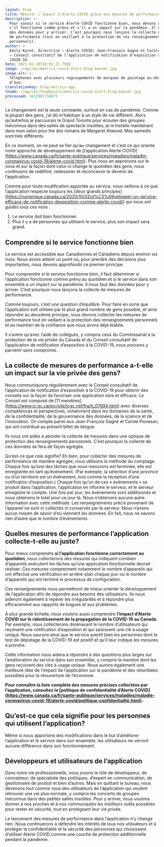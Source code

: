 ```yaml
---
layout: blog
title: Mesurer l’impact d’Alerte COVID grâce aux mesures de performance
description: >-
  Pour savoir si le service Alerte COVID fonctionne bien, nous devons comprendre
  s’il fonctionne comme prévu et s’il a un impact sur la pandémie. Il nous faut
  des données pour y arriver. C’est pourquoi nous lançons la collecte de mesures
  de performance (tout en veillant à la protection de vos renseignements
  personnels).
author: >-
  Emily Kuret, directrice – Alerte COVID; Jean-François Gagné et Carole Piovesan
  – Conseil consultatif de l’application de notification d’exposition à la
  COVID-19
date: 2021-02-10T18:01:22.799Z
image: /img/cds/metrics-covid-alert-blog-banner.jpg
image-alt: >-
  Téléphones avec plusieurs regroupements de marques de pointage au-dessus
  d’eux.
translationKey: blog-metrics-app
thumb: /img/cds/thumbnails/metrics-covid-alert-blog-banner.jpg
processed: 1612981734871
---
```

Le changement est la seule constante, surtout en cas de pandémie. Comme la plupart des gens, j’ai dû m’habituer à un style de vie différent. Alors qu’autrefois je parcourais le Grand Toronto pour écouter des groupes méconnus dans des salles de spectacle insolites, je m’installe maintenant dans mon salon pour lire des romans de Margaret Atwood. Mes samedis sont très différents. 

En ce moment, on ne peut se fier qu’au changement et c’est ce qui oriente notre approche de développement de [l’application Alerte COVID] (https://www.canada.ca/fr/sante-publique/services/maladies/maladie-coronavirus-covid-19/alerte-covid.html). Plus nous en apprenons sur le virus et sur la façon dont celui-ci change le quotidien des gens, nous continuons de redéfinir, redessiner et reconcevoir le devenir de l’application. 

Comme pour toute modification apportée au service, nous veillons à ce que l’application respecte toujours les [deux grands principes] (https://numerique.canada.ca/2020/10/02/d%C3%A9velopper-un-service-efficace-de-notification-dexposition-comme-alerte-covid/) qui nous ont guidés tous ces mois : 

1. Le service doit bien fonctionner. 
2. Plus il y a de personnes qui utilisent le service, plus son impact sera grand.

## Comprendre si le service fonctionne bien 

Le service est accessible aux Canadiennes et Canadiens depuis environ six mois. Nous avons atteint un point où, pour prendre des décisions plus importantes, nous devons approfondir ce premier principe. 

Pour comprendre si le service fonctionne bien, il faut déterminer si l’application fonctionne comme prévu au quotidien et si le service dans son ensemble a un impact sur la pandémie. Il nous faut des données pour y arriver. C’est pourquoi nous lançons la collecte de mesures de performance. 

Comme toujours, c’est une question d’équilibre. Pour faire en sorte que l’application soit utilisée par le plus grand nombre de gens possible, et ainsi répondre au deuxième principe, nous devons collecter les mesures de performance tout en veillant à la protection des renseignements personnels et au maintien de la confiance que nous avons déjà établie. 

Il s’avère qu’avec l’aide de collègues, y compris ceux du Commissariat à la protection de la vie privée du Canada et du Conseil consultatif de l’application de notification d’exposition à la COVID-19, nous pouvons y parvenir sans compromis. 

## La collecte de mesures de performance a-t-elle un impact sur la vie privée des gens? 

Nous communiquons régulièrement avec le Conseil consultatif de l’application de notification d’exposition à la COVID-19 pour obtenir des conseils sur la façon de favoriser une application sûre et efficace. Le Conseil est composé de [11 membres] (https://www.ic.gc.ca/eic/site/icgc.nsf/fra/h_07694.html) avec diverses compétences et perspectives, notamment dans les domaines de la santé, de la confidentialité, de la gouvernance des données, de la science et de l’innovation. On compte parmi eux Jean-François Gagné et Carole Piovesan, qui ont contribué au présent billet de blogue.

Ils nous ont aidés à aborder la collecte de mesures dans une optique de protection des renseignements personnels. C’est pourquoi la collecte de ces données se fera de façon agrégée. 

Qu’est-ce que cela signifie? Eh bien, pour collecter des mesures de performance de manière agrégée, nous utilisons la méthode du comptage. Chaque fois qu’une des tâches que nous mesurons est terminée, elle est enregistrée en tant qu’événement. (Par exemple, la sélection d’une province ou d’un territoire est un événement, tout comme la réception d’une notification d’exposition.) Chaque fois qu’un de ces « événements » se produit dans l’application, l’application en informe le serveur, et le serveur enregistre le compte. Une fois par jour, les événements sont additionnés et nous obtenons le total pour ce jour-là. Nous n’obtenons aucune autre information avec cette méthode. Les renseignements précis provenant de l’appareil ne sont ni collectés ni conservés par le serveur. Nous n’avons aucun moyen de savoir d’où viennent les données. En fait, nous ne savons rien d’autre que le nombre d’événements. 

## Quelles mesures de performance l’application collecte-t-elle au juste? 

Pour mieux comprendre **si l’application fonctionne correctement au quotidien**, nous collecterons des mesures qui indiquent combien d’appareils exécutent les tâches qu’une application fonctionnelle devrait réaliser. Ces mesures comprennent notamment le nombre d’appareils qui ont effectué une vérification en arrière-plan chaque jour ou le nombre d’appareils qui ont terminé le processus de configuration.

Ces renseignements nous permettront de mieux orienter le développement de l’application afin de répondre aux besoins des utilisateurs. Ils nous aideront également à repérer les irrégularités et à répondre plus efficacement aux rapports de bogues et aux problèmes.
  
À plus grande échelle, nous voulons aussi comprendre **l’impact d’Alerte COVID sur le ralentissement de la propagation de la COVID-19 au Canada**. Par exemple, nous collecterons dorénavant le nombre d’utilisateurs qui reçoivent une notification d’exposition et qui saisissent une clé à usage unique. Nous saurons ainsi que le service avertit bien les personnes dont le test de dépistage de la COVID-19 est positif et qu’il leur indique les mesures à prendre.

Cette information nous aidera à répondre à des questions plus larges sur l’amélioration du service dans son ensemble, y compris la manière dont les gens reçoivent des clés à usage unique. Nous aurons également une meilleure idée de l’impact de l’application sur la pandémie et des retombées possibles pour la réouverture de l’économie. 

**Pour connaître la liste complète des mesures précises collectées par l’application, consultez la [politique de confidentialité d’Alerte COVID] (https://www.canada.ca/fr/sante-publique/services/maladies/maladie-coronavirus-covid-19/alerte-covid/politique-confidentialite.html).**

## Qu’est-ce que cela signifie pour les personnes qui utilisent l’application? 

Même si nous apportons des modifications dans le but d’améliorer l’application et le service dans son ensemble, les utilisateurs ne verront aucune différence dans son fonctionnement. 

## Développeurs et utilisateurs de l’application

Dans notre vie professionnelle, nous jouons le rôle de développeur, de concepteur, de spécialiste des politiques, d’expert en communication, de gestionnaire de produit et bien d’autres. Mais en quittant le bureau, nous devenons tout comme vous des utilisateurs de l’application qui veulent retrouver une vie plus normale, y compris les concerts de groupes méconnus dans des petites salles insolites. Pour y arriver, nous voulons donner à nos proches et à nos communautés les meilleurs outils possibles pour rester en sécurité, tout en protégeant leur vie privée. 

Le lancement des mesures de performance dans l’application n’y change rien. Nous continuerons à défendre les intérêts de tous nos utilisateurs et à protéger la confidentialité et la sécurité des personnes qui choisissent d’utiliser Alerte COVID comme une couche de protection additionnelle pendant la pandémie.

